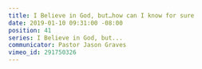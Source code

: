 ```yaml
---
title: I Believe in God, but…how can I know for sure
date: 2019-01-10 09:31:00 -08:00
position: 41
series: I Believe in God, but...
communicator: Pastor Jason Graves
vimeo_id: 291750326
---
```


